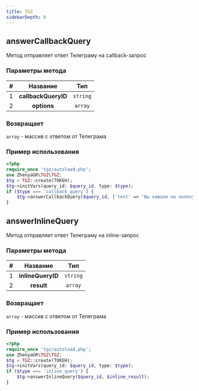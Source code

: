 ```yaml
---
title: TGZ
sidebarDepth: 0
---
```



## answerCallbackQuery
Метод отправляет ответ Телеграму на callback-запрос
### Параметры метода
| # |      Название       |   Тип    |
|:-:|:-------------------:|:--------:|
| 1 | **callbackQueryID** | `string` |
| 2 |     **options**     | `array`  |
### Возвращает
`array` - массив с ответом от Телеграма
### Пример использования
```php
<?php
require_once 'tgz/autoload.php';
use ZhenyaGR\TGZ\TGZ;
$tg = TGZ::create(ТОКЕН);
$tg->initVars(query_id: $query_id, type: $type);
if ($type === 'callback_query') {
    $tg->answerCallbackQuery($query_id, ['text' => 'Вы нажали на кнопку']);
}
```

## answerInlineQuery
Метод отправляет ответ Телеграму на inline-запрос
### Параметры метода
| # |     Название      |   Тип    |
|:-:|:-----------------:|:--------:|
| 1 | **inlineQueryID** | `string` |
| 2 |    **result**     | `array`  |
### Возвращает
`array` - массив с ответом от Телеграма
### Пример использования
```php
<?php
require_once 'tgz/autoload.php';
use ZhenyaGR\TGZ\TGZ;
$tg = TGZ::create(ТОКЕН);
$tg->initVars(query_id: $query_id, type: $type);
if ($type === 'inline_query') {
    $tg->answerInlineQuery($query_id, $inline_result);
}
```
